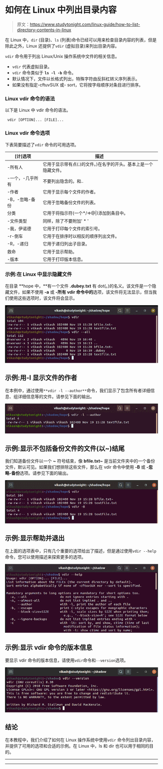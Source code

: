 # 如何在 Linux 中列出目录内容

> 原文：<https://www.studytonight.com/linux-guide/how-to-list-directory-contents-in-linux>

在 Linux 中，`dir` (目录)、`ls` (列表)命令已经可以用来检查目录内容的列表，但是除此之外，Linux 还提供了`vdir` (虚拟目录)来列出目录内容。

`vdir` 命令用于列出 Linux/Unix 操作系统中文件的相关信息。

*   `vdir` 代表虚拟目录。
*   `vdir` 命令类似于 **`ls -l -b`** 命令。
*   默认情况下，文件以长格式列出，特殊字符由反斜杠转义序列表示。
*   如果没有指定-cftuvSUX 或- sort，它将按字母顺序对条目进行排序。

### **Linux vdir 命令的语法**

以下是 Linux 中 vdir 命令的语法。

```
 vdir [OPTION]... [FILE]...
```

### Linux vdir 命令选项

下表简要描述了`vdir` 命令的可用选项。

| [计]选项 | 描述 |
| --- | --- |
| -所有人 | 它用于显示带有点(.)的文件。)在名字的开头。基本上是一个隐藏文件。 |
| -一个，-几乎所有 | 不要列出隐含的。和.. |
| -作者 | 它用于显示每个文件的作者。 |
| -B，-忽略-备份 | 它用于忽略备份文件的列表。 |
| 分类 | 它用于将指示符(一个*/=>@&#124;)添加到条目中。 |
| -文件类型 | 同样，除了不要附加' * ' |
| -我，伊诺德 | 它用于打印每个文件的索引号。 |
| -r-倒车 | 它用于在排序时以相反的顺序列出文件。 |
| -R，-递归 | 它用于递归列出子目录。 |
| 救命 | 它用于显示帮助。 |
| -版本 | 它用于打印版本信息。 |

### 示例:在 Linux 中显示隐藏文件

在目录 **hope 中，**有一个文件 **.dubey.txt** 有 dot(。)的名义。该文件是一个隐藏文件，如果不使用 **-a** 或 **-所有 **vdir** 命令中的**选项，该文件将无法显示，但当我们使用这些选项时，该文件将会显示。

![vdir command](img/eb3299f6f9fbcd67e5d1cfc7d69fcf7b.png)

## 示例:用-l 显示文件的作者

在本例中，通过使用`**vdir -l --author**`命令，我们显示了包含所有者详细信息、组详细信息等的文件。请参见下面的输出。

![vdir command](img/d4d4ff58cf99e39c9e261c6cffc7ebf0.png)

## 示例:显示不包括备份文件的文件(以~)结尾

我们知道备份文件以一个 **~** 符号结束，像 **bfile.txt~** 是当前文件夹中的一个备份文件，默认可见。如果我们想排除这些文件，那么在 vdir 命令中使用 **-B** 或 **-忽略-备份**选项。请参见下面的输出。

![vdir command](img/531eae3df58ea74c26c5e7fc9f5b5616.png)

## 示例:显示帮助并退出

在上面的选项表中，只有几个重要的选项给出了描述，但是通过使用`vdir --help`命令，您可以使用描述来探索更多的选项。

![](img/6638b39cad5db1f739e50f7f8f06e907.png)

## 示例:显示 vdir 命令的版本信息

要显示 vdir 命令的版本信息，请使用`vdir`命令和`--version`选项。

![vdir command](img/a9c0e11a6067b2bf34db7ee0ddf21ead.png)

## 结论

在本教程中，我们介绍了如何在 Linux 操作系统中使用`vdir` 命令列出目录内容，并提供了可用的选项和合适的示例。在 Linux 中，ls 和 dir 也可以用于相同的目的。

* * *

* * *